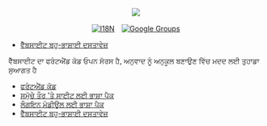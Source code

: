 <p align="center"><a href="https://wac.tax"><img src="https://cdn.jsdelivr.net/gh/wactax/img/logo.svg"/></a></p><p align="center"><a href="https://github.com/wactax/wac.tax/blob/main/doc/README.md#readme"><img alt="I18N" src="https://cdn.jsdelivr.net/gh/wactax/img/t.svg"/></a>　<a href="https://groups.google.com/u/2/g/wactax"><img alt="Google Groups" src="https://cdn.jsdelivr.net/gh/wactax/img/g-groups.svg"/></a></p>

* [ਵੈੱਬਸਾਈਟ ਬਹੁ-ਭਾਸ਼ਾਈ ਦਸਤਾਵੇਜ਼](https://github.com/xxai-doc)

ਵੈੱਬਸਾਈਟ ਦਾ ਫਰੰਟਐਂਡ ਕੋਡ ਓਪਨ ਸੋਰਸ ਹੈ, ਅਨੁਵਾਦ ਨੂੰ ਅਨੁਕੂਲ ਬਣਾਉਣ ਵਿੱਚ ਮਦਦ ਲਈ ਤੁਹਾਡਾ ਸੁਆਗਤ ਹੈ

* [ਫਰੰਟਐਂਡ ਕੋਡ](https://github.com/xxai-art/web)
* [ਸਮੁੱਚੇ ਤੌਰ 'ਤੇ ਸਾਈਟ ਲਈ ਭਾਸ਼ਾ ਪੈਕ](https://github.com/xxai-art/web/tree/main/i18n)
* [ਲੌਗਇਨ ਮੋਡੀਊਲ ਲਈ ਭਾਸ਼ਾ ਪੈਕ](https://github.com/wacpkg/user/tree/main/ui.i18n)
* [ਵੈੱਬਸਾਈਟ ਬਹੁ-ਭਾਸ਼ਾਈ ਦਸਤਾਵੇਜ਼](https://github.com/xxai-doc)
